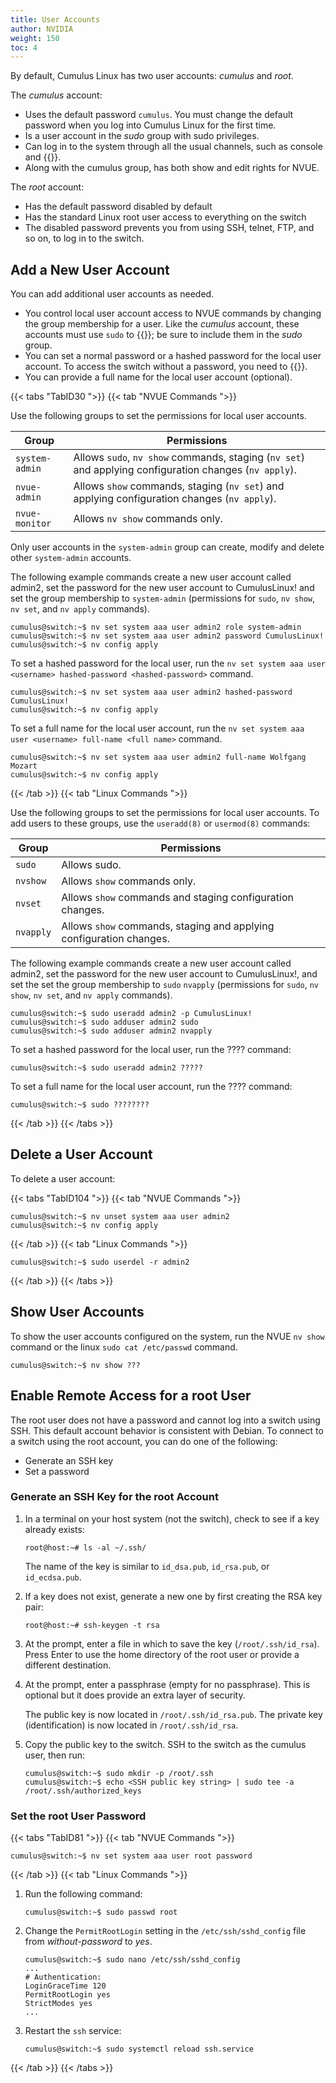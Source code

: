 ```yaml
---
title: User Accounts
author: NVIDIA
weight: 150
toc: 4
---
```

By default, Cumulus Linux has two user accounts: *cumulus* and *root*.

The *cumulus* account:

- Uses the default password `cumulus`. You must change the default password when you log into Cumulus Linux for the first time.
- Is a user account in the *sudo* group with sudo privileges.
- Can log in to the system through all the usual channels, such as console and {{<link url="SSH-for-Remote-Access" text="SSH">}}.
- Along with the cumulus group, has both show and edit rights for NVUE.

The *root* account:

- Has the default password disabled by default
- Has the standard Linux root user access to everything on the switch
- The disabled password prevents you from using SSH, telnet, FTP, and so on, to log in to the switch.

## Add a New User Account

You can add additional user accounts as needed.

- You control local user account access to NVUE commands by changing the group membership for a user. Like the *cumulus* account, these accounts must use `sudo` to {{<link url="Using-sudo-to-Delegate-Privileges" text="execute privileged commands">}}; be sure to include them in the *sudo* group.
- You can set a normal password or a hashed password for the local user account. To access the switch without a password, you need to {{<link url="Single-User-Mode-Password-Recovery" text="boot into a single shell/user mode">}}.
- You can provide a full name for the local user account (optional).

{{< tabs "TabID30 ">}}
{{< tab "NVUE Commands ">}}

Use the following groups to set the permissions for local user accounts.

| Group | Permissions |
|--------- |---------- |
| `system-admin` | Allows `sudo`, `nv show` commands, staging (`nv set`) and applying configuration changes (`nv apply`). |
| `nvue-admin` | Allows `show` commands, staging (`nv set`) and applying configuration changes (`nv apply`). |
| `nvue-monitor` | Allows `nv show` commands only.|

Only user accounts in the `system-admin` group can create, modify and delete other `system-admin` accounts.

The following example commands create a new user account called admin2, set the password for the new user account to CumulusLinux! and set the group membership to `system-admin` (permissions for `sudo`, `nv show`, `nv set`, and `nv apply` commands).

```
cumulus@switch:~$ nv set system aaa user admin2 role system-admin
cumulus@switch:~$ nv set system aaa user admin2 password CumulusLinux!
cumulus@switch:~$ nv config apply
```

To set a hashed password for the local user, run the `nv set system aaa user <username> hashed-password <hashed-password>` command.

```
cumulus@switch:~$ nv set system aaa user admin2 hashed-password CumulusLinux!
cumulus@switch:~$ nv config apply
```

To set a full name for the local user account, run the `nv set system aaa user <username> full-name <full name>` command.

```
cumulus@switch:~$ nv set system aaa user admin2 full-name Wolfgang Mozart
cumulus@switch:~$ nv config apply
```

{{< /tab >}}
{{< tab "Linux Commands ">}}

Use the following groups to set the permissions for local user accounts. To add users to these groups, use the `useradd(8)` or `usermod(8)` commands:

| Group | Permissions |
|--------- |---------- |
| `sudo` | Allows sudo. |
| `nvshow` | Allows `show` commands only. |
| `nvset`  | Allows `show` commands and staging configuration changes. |
| `nvapply` | Allows `show` commands, staging and applying configuration changes. |

The following example commands create a new user account called admin2, set the password for the new user account to CumulusLinux!, and set the set the group membership to `sudo` `nvapply` (permissions for `sudo`, `nv show`, `nv set`, and `nv apply` commands).

```
cumulus@switch:~$ sudo useradd admin2 -p CumulusLinux!
cumulus@switch:~$ sudo adduser admin2 sudo
cumulus@switch:~$ sudo adduser admin2 nvapply
```

To set a hashed password for the local user, run the ???? command:

```
cumulus@switch:~$ sudo useradd admin2 ?????
```

To set a full name for the local user account, run the ???? command:

```
cumulus@switch:~$ sudo ????????
```

{{< /tab >}}
{{< /tabs >}}

## Delete a User Account

To delete a user account:

{{< tabs "TabID104 ">}}
{{< tab "NVUE Commands ">}}

```
cumulus@switch:~$ nv unset system aaa user admin2
cumulus@switch:~$ nv config apply
```

{{< /tab >}}
{{< tab "Linux Commands ">}}

```
cumulus@switch:~$ sudo userdel -r admin2
```

{{< /tab >}}
{{< /tabs >}}

## Show User Accounts

To show the user accounts configured on the system, run the NVUE `nv show ` command or the linux `sudo cat /etc/passwd` command.

```
cumulus@switch:~$ nv show ???
```

## Enable Remote Access for a root User

The root user does not have a password and cannot log into a switch using SSH. This default account behavior is consistent with Debian. To connect to a switch using the root account, you can do one of the following:

- Generate an SSH key
- Set a password

### Generate an SSH Key for the root Account

1. In a terminal on your host system (not the switch), check to see if a key already exists:

    ```
    root@host:~# ls -al ~/.ssh/
    ```

    The name of the key is similar to `id_dsa.pub`, `id_rsa.pub`, or `id_ecdsa.pub`.

2. If a key does not exist, generate a new one by first creating the RSA key pair:

    ```
    root@host:~# ssh-keygen -t rsa
    ```

3. At the prompt, enter a file in which to save the key (`/root/.ssh/id_rsa`). Press Enter to use the home directory of the root user or provide a different destination.

4. At the prompt, enter a passphrase (empty for no passphrase). This is optional but it does provide an extra layer of security.

   The public key is now located in `/root/.ssh/id_rsa.pub`. The private key (identification) is now located in `/root/.ssh/id_rsa`.

5. Copy the public key to the switch. SSH to the switch as the cumulus user, then run:

    ```
    cumulus@switch:~$ sudo mkdir -p /root/.ssh
    cumulus@switch:~$ echo <SSH public key string> | sudo tee -a /root/.ssh/authorized_keys
    ```

### Set the root User Password

{{< tabs "TabID81 ">}}
{{< tab "NVUE Commands ">}}

```
cumulus@switch:~$ nv set system aaa user root password 

```

{{< /tab >}}
{{< tab "Linux Commands ">}}

1. Run the following command:

    ```
    cumulus@switch:~$ sudo passwd root
    ```

2. Change the `PermitRootLogin` setting in the `/etc/ssh/sshd_config` file from *without-password* to *yes*.

    ``` 
    cumulus@switch:~$ sudo nano /etc/ssh/sshd_config
    ...
    # Authentication:
    LoginGraceTime 120
    PermitRootLogin yes
    StrictModes yes
    ...  
    ```

3. Restart the `ssh` service:

    ```
    cumulus@switch:~$ sudo systemctl reload ssh.service
    ```

{{< /tab >}}
{{< /tabs >}}
